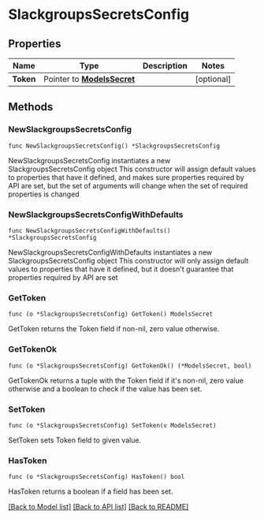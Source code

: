 # SlackgroupsSecretsConfig

## Properties

Name | Type | Description | Notes
------------ | ------------- | ------------- | -------------
**Token** | Pointer to [**ModelsSecret**](ModelsSecret.md) |  | [optional] 

## Methods

### NewSlackgroupsSecretsConfig

`func NewSlackgroupsSecretsConfig() *SlackgroupsSecretsConfig`

NewSlackgroupsSecretsConfig instantiates a new SlackgroupsSecretsConfig object
This constructor will assign default values to properties that have it defined,
and makes sure properties required by API are set, but the set of arguments
will change when the set of required properties is changed

### NewSlackgroupsSecretsConfigWithDefaults

`func NewSlackgroupsSecretsConfigWithDefaults() *SlackgroupsSecretsConfig`

NewSlackgroupsSecretsConfigWithDefaults instantiates a new SlackgroupsSecretsConfig object
This constructor will only assign default values to properties that have it defined,
but it doesn't guarantee that properties required by API are set

### GetToken

`func (o *SlackgroupsSecretsConfig) GetToken() ModelsSecret`

GetToken returns the Token field if non-nil, zero value otherwise.

### GetTokenOk

`func (o *SlackgroupsSecretsConfig) GetTokenOk() (*ModelsSecret, bool)`

GetTokenOk returns a tuple with the Token field if it's non-nil, zero value otherwise
and a boolean to check if the value has been set.

### SetToken

`func (o *SlackgroupsSecretsConfig) SetToken(v ModelsSecret)`

SetToken sets Token field to given value.

### HasToken

`func (o *SlackgroupsSecretsConfig) HasToken() bool`

HasToken returns a boolean if a field has been set.


[[Back to Model list]](../README.md#documentation-for-models) [[Back to API list]](../README.md#documentation-for-api-endpoints) [[Back to README]](../README.md)


